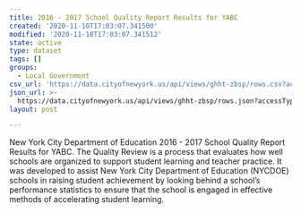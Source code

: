 ```yaml
---
title: 2016 - 2017 School Quality Report Results for YABC
created: '2020-11-10T17:03:07.341500'
modified: '2020-11-10T17:03:07.341512'
state: active
type: dataset
tags: []
groups:
  - Local Government
csv_url: 'https://data.cityofnewyork.us/api/views/ghht-zbsp/rows.csv?accessType=DOWNLOAD'
json_url: >-
  https://data.cityofnewyork.us/api/views/ghht-zbsp/rows.json?accessType=DOWNLOAD
layout: post

---
```

New York City Department of Education 2016 - 2017 School Quality Report Results for YABC.
The Quality Review is a process that evaluates how well schools are organized to support student learning and teacher practice. It was developed to assist New York City Department of Education (NYCDOE) schools in raising student achievement by looking behind a school’s performance statistics to ensure that the school is engaged in effective methods of accelerating student learning.

